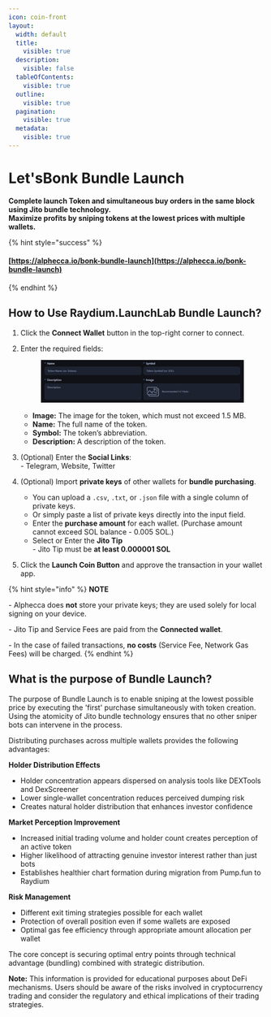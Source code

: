 ```yaml
---
icon: coin-front
layout:
  width: default
  title:
    visible: true
  description:
    visible: false
  tableOfContents:
    visible: true
  outline:
    visible: true
  pagination:
    visible: true
  metadata:
    visible: true
---
```


# Let'sBonk Bundle Launch

**Complete launch Token and simultaneous buy orders in the same block using Jito bundle technology.**
\
**Maximize profits by sniping tokens at the lowest prices with multiple wallets.**

{% hint style="success" %}
#### [https://alphecca.io/bonk-bundle-launch](https://alphecca.io/bonk-bundle-launch)
{% endhint %}

## How to Use Raydium.LaunchLab Bundle Launch?&#x20;

1. Click the **Connect Wallet** button in the top-right corner to connect.
2.  Enter the required fields:

    <figure><img src="../.gitbook/assets/image (2).png" alt=""><figcaption></figcaption></figure>

    * **Image:** The image for the token, which must not exceed 1.5 MB.
    * **Name:** The full name of the token.
    * **Symbol:** The token’s abbreviation.
    * **Description:** A description of the token.
3. (Optional) Enter the **Social Links**:\
   \- Telegram, Website, Twitter
4. (Optional) Import **private keys** of other wallets for **bundle purchasing**.
   * You can upload a `.csv`, `.txt`, or `.json` file with a single column of private keys.
   * Or simply paste a list of private keys directly into the input field.
   * Enter the **purchase amount** for each wallet. (Purchase amount cannot exceed SOL balance - 0.005 SOL.)
   * Select or Enter the **Jito Tip**\
     \- Jito Tip must be **at least 0.000001 SOL**
5. Click the **Launch Coin Button** and approve the transaction in your wallet app.

{% hint style="info" %}
**NOTE**

\- Alphecca does **not** store your private keys; they are used solely for local signing on your device.

\- Jito Tip and Service Fees are paid from the **Connected wallet**.

\- In the case of failed transactions, **no costs** (Service Fee, Network Gas Fees) will be charged.
{% endhint %}

## What is the purpose of Bundle Launch?

The purpose of Bundle Launch is to enable sniping at the lowest possible price by executing the 'first' purchase simultaneously with token creation. Using the atomicity of Jito bundle technology ensures that no other sniper bots can intervene in the process.

Distributing purchases across multiple wallets provides the following advantages:

**Holder Distribution Effects**

* Holder concentration appears dispersed on analysis tools like DEXTools and DexScreener
* Lower single-wallet concentration reduces perceived dumping risk
* Creates natural holder distribution that enhances investor confidence

**Market Perception Improvement**

* Increased initial trading volume and holder count creates perception of an active token
* Higher likelihood of attracting genuine investor interest rather than just bots
* Establishes healthier chart formation during migration from Pump.fun to Raydium

**Risk Management**

* Different exit timing strategies possible for each wallet
* Protection of overall position even if some wallets are exposed
* Optimal gas fee efficiency through appropriate amount allocation per wallet

The core concept is securing optimal entry points through technical advantage (bundling) combined with strategic distribution.

**Note:** This information is provided for educational purposes about DeFi mechanisms. Users should be aware of the risks involved in cryptocurrency trading and consider the regulatory and ethical implications of their trading strategies.
